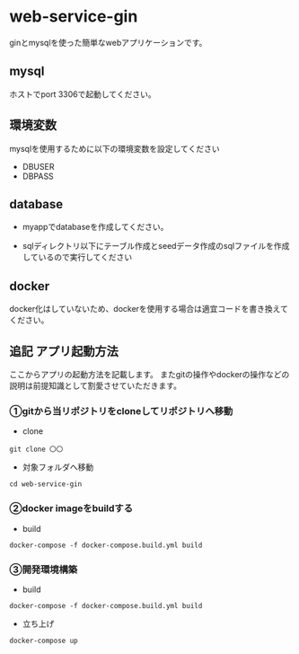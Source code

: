 # web-service-gin

ginとmysqlを使った簡単なwebアプリケーションです。

## mysql

ホストでport 3306で起動してください。

## 環境変数

mysqlを使用するために以下の環境変数を設定してください

- DBUSER
- DBPASS

## database

- myappでdatabaseを作成してください。

- sqlディレクトリ以下にテーブル作成とseedデータ作成のsqlファイルを作成しているので実行してください

## docker

docker化はしていないため、dockerを使用する場合は適宜コードを書き換えてください。

## 追記 アプリ起動方法

ここからアプリの起動方法を記載します。
またgitの操作やdockerの操作などの説明は前提知識として割愛させていただきます。

### ①gitから当リポジトリをcloneしてリポジトリへ移動

- clone
```
git clone 〇〇
```

- 対象フォルダへ移動

```
cd web-service-gin
```

### ②docker imageをbuildする

- build
```
docker-compose -f docker-compose.build.yml build
```

### ③開発環境構築

- build
```
docker-compose -f docker-compose.build.yml build
```

- 立ち上げ
```
docker-compose up
```
